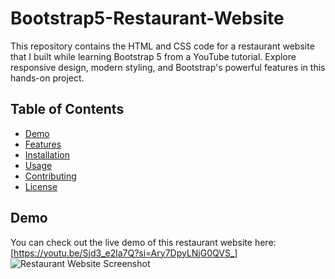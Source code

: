 # Bootstrap5-Restaurant-Website
This repository contains the HTML and CSS code for a restaurant website that I built while learning Bootstrap 5 from a YouTube tutorial. Explore responsive design, modern styling, and Bootstrap's powerful features in this hands-on project.

## Table of Contents

- [Demo](#demo)
- [Features](#features)
- [Installation](#installation)
- [Usage](#usage)
- [Contributing](#contributing)
- [License](#license)

## Demo

You can check out the live demo of this restaurant website here: [https://youtu.be/Sjd3_e2la7Q?si=Ary7DpyLNjG0QVS_]
![Restaurant Website Screenshot]()
